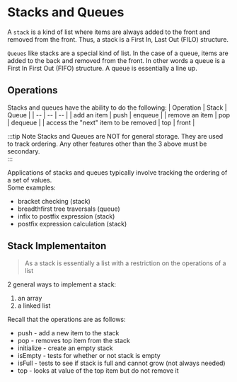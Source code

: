 # Stacks and Queues
A `stack` is a kind of list where items are always added to the front and removed from the front. Thus, a stack is a First In, Last Out (FILO) structure.

`Queues` like stacks are a special kind of list. In the case of a queue, items are added to the back and removed from the front.  In other words a queue is a First In First Out (FIFO) structure. A queue is essentially a line up.

## Operations
Stacks and queues have the ability to do the following:
| Operation | Stack |  Queue |
| -- | -- | -- |
| add an item | push | enqueue |
| remove an item | pop | dequeue |
| access the "next" item to be removed | top | front |

:::tip Note
Stacks and Queues are NOT for general storage.  They are used to track ordering.  Any other features other than the 3 above must be secondary.  
:::

Applications of stacks and queues typically involve tracking the ordering of a set of values.  
Some examples:
 - bracket checking (stack)
 - breadthfirst tree traversals (queue)
 - infix to postfix expression (stack)
 - postfix expression calculation (stack)

## Stack Implementaiton
> As a stack is essentially a list with a restriction on the operations of a list

2 general ways to implement a stack:
1. an array
2. a linked list

Recall that the operations are as follows:
 - push - add a new item to the stack
 - pop - removes top item from the stack
 - initialize - create an empty stack
 - isEmpty - tests for whether or not stack is empty
 - isFull - tests to see if stack is full and cannot grow (not always needed)
 - top - looks at value of the top item but do not remove it
